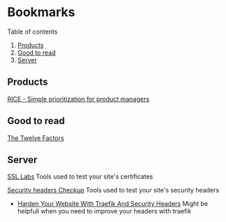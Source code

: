 # Bookmarks

Table of contents

1. [Products](#products)
2. [Good to read](#Goodtoread)
3. [Server](#server)

## Products

[RICE - Simple prioritization for product managers](https://www.intercom.com/blog/rice-simple-prioritization-for-product-managers)


## Good to read

[The Twelve Factors](https://12factor.net/)

## Server

[SSL Labs](www.ssllabs.com) Tools used to test your site's certificates

[Security headers Checkup](https://securityheaders.com/) Tools used to test your site's security headers
- [Harden Your Website With Traefik And Security Headers](https://levelup.gitconnected.com/harden-your-website-with-traefik-and-security-headers-a595844c4f1b) Might be helpfull when you need to improve your headers with traefik

